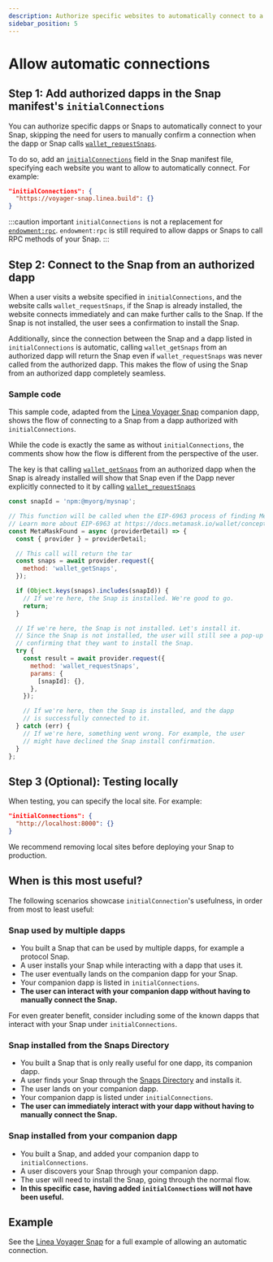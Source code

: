 ```yaml
---
description: Authorize specific websites to automatically connect to a Snap.
sidebar_position: 5
---
```


# Allow automatic connections

## Step 1: Add authorized dapps in the Snap manifest's `initialConnections`
You can authorize specific dapps or Snaps to automatically connect to your Snap, skipping the need
for users to manually confirm a connection when the dapp or Snap calls
[`wallet_requestSnaps`](../reference/wallet-api-for-snaps.md#wallet_requestsnaps).

To do so, add an [`initialConnections`](../reference/permissions.md#initial-connections) field in
the Snap manifest file, specifying each website you want to
allow to automatically connect.
For example:

```json title="snap.manifest.json"
"initialConnections": {
  "https://voyager-snap.linea.build": {}
}
```

:::caution important
`initialConnections` is not a replacement for [`endowment:rpc`](../reference/permissions.md#endowmentrpc).
`endowment:rpc` is still required to allow dapps or Snaps to call RPC methods of your Snap.
:::

## Step 2: Connect to the Snap from an authorized dapp
When a user visits a website specified in `initialConnections`, and the website calls
`wallet_requestSnaps`, if the Snap is already installed, the website connects immediately and can
make further calls to the Snap.
If the Snap is not installed, the user sees a confirmation to install the Snap.

Additionally, since the connection between the Snap and a dapp listed in `initialConnections`
is automatic, calling `wallet_getSnaps` from an authorized dapp will return the Snap even
if `wallet_requestSnaps` was never called from the authorized dapp. This makes the flow of
using the Snap from an authorized dapp completely seamless.

### Sample code
This sample code, adapted from the [Linea Voyager Snap](https://github.com/Consensys/linea-voyager-snap)
companion dapp, shows the flow of connecting to a Snap from a dapp authorized with `initialConnections`.

While the code is exactly the same as without `initialConnections`, the comments show how the flow is
different from the perspective of the user.

The key is that calling [`wallet_getSnaps`](../reference/wallet-api-for-snaps.md#wallet_getsnaps) from
an authorized dapp when the Snap is already installed will show that Snap even if the Dapp never explicitly
connected to it by calling [`wallet_requestSnaps`](../reference/wallet-api-for-snaps.md#wallet_requestsnaps)

```js
const snapId = 'npm:@myorg/mysnap';

// This function will be called when the EIP-6963 process of finding MetaMask is successful
// Learn more about EIP-6963 at https://docs.metamask.io/wallet/concepts/wallet-interoperability/
const MetaMaskFound = async (providerDetail) => {
  const { provider } = providerDetail;

  // This call will return the tar
  const snaps = await provider.request({
    method: 'wallet_getSnaps',
  });

  if (Object.keys(snaps).includes(snapId)) {
    // If we're here, the Snap is installed. We're good to go.
    return;
  }

  // If we're here, the Snap is not installed. Let's install it.
  // Since the Snap is not installed, the user will still see a pop-up
  // confirming that they want to install the Snap.
  try {
    const result = await provider.request({
      method: 'wallet_requestSnaps',
      params: {
        [snapId]: {},
      },
    });

    // If we're here, then the Snap is installed, and the dapp
    // is successfully connected to it.
  } catch (err) {
    // If we're here, something went wrong. For example, the user
    // might have declined the Snap install confirmation.
  }
};
```



## Step 3 (Optional): Testing locally
When testing, you can specify the local site.
For example:

```json title="snap.manifest.json" 
"initialConnections": {
  "http://localhost:8000": {}
}
```

We recommend removing local sites before deploying your Snap to production.

## When is this most useful?

The following scenarios showcase `initialConnection`'s usefulness, in order from most to least useful:

### Snap used by multiple dapps
* You built a Snap that can be used by multiple dapps, for example a protocol Snap.
* A user installs your Snap while interacting with a dapp that uses it.
* The user eventually lands on the companion dapp for your Snap.
* Your companion dapp is listed in `initialConnections`.
* **The user can interact with your companion dapp without having to manually connect the Snap.**

For even greater benefit, consider including some of the known dapps that interact with your Snap
under `initialConnections`.

### Snap installed from the Snaps Directory
* You built a Snap that is only really useful for one dapp, its companion dapp.
* A user finds your Snap through the [Snaps Directory](https://snaps.metamask.io) and installs it.
* The user lands on your companion dapp.
* Your companion dapp is listed under `initialConnections`.
* **The user can immediately interact with your dapp without having to manually connect the Snap.**

### Snap installed from your companion dapp
* You built a Snap, and added your companion dapp to `initialConnections`.
* A user discovers your Snap through your companion dapp.
* The user will need to install the Snap, going through the normal flow.
* **In this specific case, having added `initialConnections` will not have been useful.**

## Example

See the [Linea Voyager Snap](https://github.com/Consensys/linea-voyager-snap) for a full example of
allowing an automatic connection.
